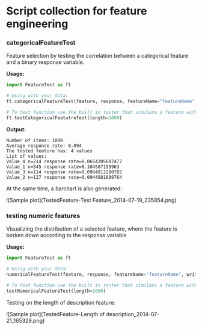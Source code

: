 # Script collection for feature engineering


### categoricalFeatureTest

Feature selection by testing the correlation between a categorical feature and a binary response variable.

**Usage:**
```Python
import FeatureTest as ft

# Using with your data:
ft.categoricalFeatureTest(feature, response, featureName="featureName", writeFile=True)

# To test function use the built in tester that simulate a feature with 4 values
ft.testCategoricalFeatutreTest(length=1000)

```

**Output:**
```
Number of items: 1000
Average response rate: 0.094
The tested feature has: 4 values
List of values:
Value_4 n=214 response rate=0.0654205607477
Value_1 n=545 response rate=0.104587155963
Value_3 n=114 response rate=0.0964912280702
Value_2 n=127 response rate=0.0944881889764

```

At the same time, a barchart is also generated:

![Sample plot](TestedFeature-Test Feature_2014-07-19_235854.png)


### testing numeric features

Visualizing the distribution of a selected feature, where the feature is borken down according to the response variable

**Usage:**
```Python
import FeatureTest as ft

# Using with your data:
numericalFeatureTest(feature, response, featureName="featureName", writeFile=True)

# To test function use the built in tester that simulate a feature with 4 values
testNumericalFeatureTest(length=1000)

```

Testing on the length of description feature:

![Sample plot](TestedFeature-Length of description_2014-07-21_165329.png)
